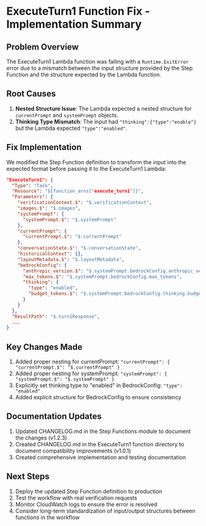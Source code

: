 # ExecuteTurn1 Function Fix - Implementation Summary

## Problem Overview
The ExecuteTurn1 Lambda function was failing with a `Runtime.ExitError` error due to a mismatch between the input structure provided by the Step Function and the structure expected by the Lambda function.

## Root Causes
1. **Nested Structure Issue**: The Lambda expected a nested structure for `currentPrompt` and `systemPrompt` objects.
2. **Thinking Type Mismatch**: The input had `"thinking":{"type":"enable"}` but the Lambda expected `"type":"enabled"`.

## Fix Implementation
We modified the Step Function definition to transform the input into the expected format before passing it to the ExecuteTurn1 Lambda:

```json
"ExecuteTurn1": {
  "Type": "Task",
  "Resource": "${function_arns["execute_turn1"]}",
  "Parameters": {
    "verificationContext.$": "$.verificationContext",
    "images.$": "$.images",
    "systemPrompt": {
      "systemPrompt.$": "$.systemPrompt"
    },
    "currentPrompt": {
      "currentPrompt.$": "$.currentPrompt"
    },
    "conversationState.$": "$.conversationState",
    "historicalContext": {},
    "layoutMetadata.$": "$.layoutMetadata",
    "bedrockConfig": {
      "anthropic_version.$": "$.systemPrompt.bedrockConfig.anthropic_version",
      "max_tokens.$": "$.systemPrompt.bedrockConfig.max_tokens",
      "thinking": {
        "type": "enabled",
        "budget_tokens.$": "$.systemPrompt.bedrockConfig.thinking.budget_tokens"
      }
    }
  },
  "ResultPath": "$.turn1Response",
  ...
}
```

## Key Changes Made
1. Added proper nesting for currentPrompt: `"currentPrompt": { "currentPrompt.$": "$.currentPrompt" }`
2. Added proper nesting for systemPrompt: `"systemPrompt": { "systemPrompt.$": "$.systemPrompt" }`
3. Explicitly set thinking.type to "enabled" in BedrockConfig: `"type": "enabled"`
4. Added explicit structure for BedrockConfig to ensure consistency

## Documentation Updates
1. Updated CHANGELOG.md in the Step Functions module to document the changes (v1.2.3)
2. Created CHANGELOG.md in the ExecuteTurn1 function directory to document compatibility improvements (v1.0.1)
3. Created comprehensive implementation and testing documentation

## Next Steps
1. Deploy the updated Step Function definition to production
2. Test the workflow with real verification requests
3. Monitor CloudWatch logs to ensure the error is resolved
4. Consider long-term standardization of input/output structures between functions in the workflow